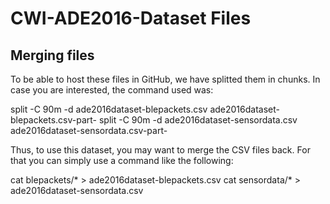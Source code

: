 # CWI-ADE2016-Dataset Files
## Merging files
To be able to host these files in GitHub, we have splitted them in chunks. In case you are interested, the command used was: 

split -C 90m -d ade2016dataset-blepackets.csv ade2016dataset-blepackets.csv-part-
split -C 90m -d ade2016dataset-sensordata.csv ade2016dataset-sensordata.csv-part-

Thus, to use this dataset, you may want to merge the CSV files back. For that you can simply use a command like the following:

cat blepackets/* > ade2016dataset-blepackets.csv
cat sensordata/* > ade2016dataset-sensordata.csv
